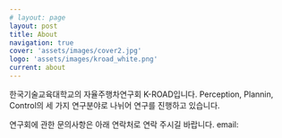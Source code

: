```yaml
---
# layout: page
layout: post
title: About
navigation: true
cover: 'assets/images/cover2.jpg'
logo: 'assets/images/kroad_white.png'
current: about
---
```


한국기술교육대학교의 자율주행차연구회 K-ROAD입니다.
Perception, Plannin, Control의 세 가지 연구분야로 나뉘어 연구를 진행하고 있습니다.

연구회에 관한 문의사항은 아래 연락처로 연락 주시길 바랍니다.
email:
